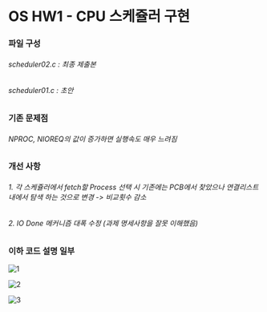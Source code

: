 # OS HW1 - CPU 스케쥴러 구현
### 파일 구성
###### scheduler02.c : 최종 제출본
###### scheduler01.c : 초안


###  기존 문제점 
######  NPROC, NIOREQ의 값이 증가하면 실행속도 매우 느려짐
###  개선 사항
###### 1. 각 스케쥴러에서 fetch할 Process 선택 시 기존에는 PCB에서 찾았으나 연결리스트 내에서 탐색 하는 것으로 변경 -> 비교횟수 감소
###### 2. IO Done 메커니즘 대폭 수정 (과제 명세사항을 잘못 이해했음)

### 이하 코드 설명 일부
![1](https://user-images.githubusercontent.com/77635421/138823659-5e30a1f8-8ea5-4acb-9d2d-31526c7eeca9.jpg)

![2](https://user-images.githubusercontent.com/77635421/138823717-989a9f22-57a2-47c9-a093-12cf95535f4e.jpg)

![3](https://user-images.githubusercontent.com/77635421/138823725-3015cddb-325b-4064-82d7-ad51c515abed.jpg)

